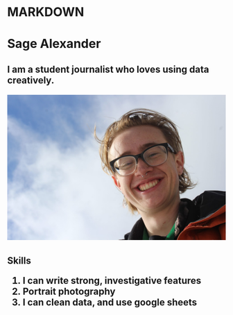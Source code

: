 # MARKDOWN
<h1> Sage Alexander
<h2> I am a student journalist who loves using data creatively.
  
  !['IMG_7107.CR2.jpg', 'Sage Alexander'](IMG_7107.CR2.jpg)

<h2>Skills
  
1. I can write strong, investigative features
2. Portrait photography
3. I can clean data, and use google sheets
